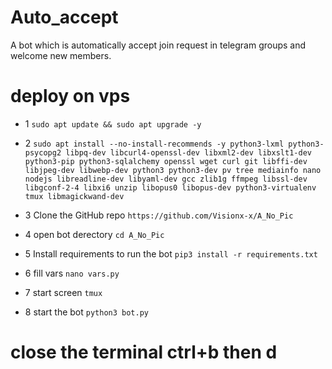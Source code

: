 # Auto_accept
A bot which is automatically accept join request in telegram groups and welcome new members.

# deploy on vps
* 1 `sudo apt update && sudo apt upgrade -y`

* 2 `sudo apt install --no-install-recommends -y python3-lxml python3-psycopg2 libpq-dev libcurl4-openssl-dev libxml2-dev libxslt1-dev python3-pip python3-sqlalchemy openssl wget curl git libffi-dev libjpeg-dev libwebp-dev python3 python3-dev pv tree mediainfo nano nodejs libreadline-dev libyaml-dev gcc zlib1g ffmpeg libssl-dev libgconf-2-4 libxi6 unzip libopus0 libopus-dev python3-virtualenv tmux libmagickwand-dev`
  
* 3 Clone the GitHub repo
`https://github.com/Visionx-x/A_No_Pic`

* 4 open bot derectory
 `cd A_No_Pic`

* 5 Install requirements to run the bot `pip3 install -r requirements.txt`

* 6 fill vars `nano vars.py`

* 7 start screen `tmux`

* 8 start the bot `python3 bot.py`

# close the terminal ctrl+b then d
